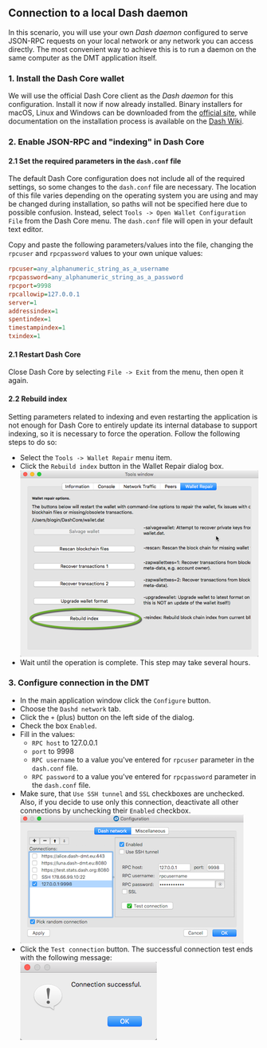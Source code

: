 ## Connection to a local Dash daemon
In this scenario, you will use your own _Dash daemon_ configured to serve JSON-RPC requests on your local network or any network you can access directly. The most convenient way to achieve this is to run a daemon on the same computer as the DMT application itself.

### 1. Install the Dash Core wallet
We will use the official Dash Core client as the _Dash daemon_ for this configuration. Install it now if now already installed. Binary installers for macOS, Linux and Windows can be downloaded from the [official site](https://www.dash.org/wallets), while documentation on the installation process is available on the [Dash Wiki](https://dashpay.atlassian.net/wiki/spaces/DOC/pages/1867921).

### 2. Enable JSON-RPC and "indexing" in Dash Core
####  2.1 Set the required parameters in the `dash.conf` file
The default Dash Core configuration does not include all of the required settings, so some changes to the `dash.conf` file are necessary. The location of this file varies depending on the operating system you are using and may be changed during installation, so paths will not be specified here due to possible confusion. Instead, select `Tools -> Open Wallet Configuration File` from the Dash Core menu. The `dash.conf` file will open in your default text editor.

Copy and paste the following parameters/values into the file, changing the `rpcuser` and `rpcpassword` values to your own unique values:
```ini
rpcuser=any_alphanumeric_string_as_a_username
rpcpassword=any_alphanumeric_string_as_a_password
rpcport=9998
rpcallowip=127.0.0.1
server=1
addressindex=1
spentindex=1
timestampindex=1
txindex=1
```

#### 2.1 Restart Dash Core

Close Dash Core by selecting `File -> Exit` from the menu, then open it again.

#### 2.2 Rebuild index
Setting parameters related to indexing and even restarting the application is not enough for Dash Core to entirely update its internal database to support indexing, so it is necessary to force the operation. Follow the following steps to do so:

 * Select the `Tools -> Wallet Repair` menu item.
 * Click the `Rebuild index` button in the Wallet Repair dialog box. 
    ![1](img/dashqt-rebuild-index.png)
 * Wait until the operation is complete. This step may take several hours.

### 3. Configure connection in the DMT
 * In the main application window click the `Configure` button. 
 * Choose the `Dashd network` tab.
 * Click the `+` (plus) button on the left side of the dialog.
 * Check the box `Enabled`.
 * Fill in the values:
   * `RPC host` to 127.0.0.1
   * `port` to 9998
   * `RPC username` to a value you've entered for `rpcuser` parameter in the `dash.conf` file.
   * `RPC password` to a value you've entered for `rpcpassword` parameter in the `dash.conf` file.
 * Make sure, that `Use SSH tunnel` and `SSL` checkboxes are unchecked. Also, if you decide to use only this connection, deactivate all other connections by unchecking their `Enabled` checkbox.  
    ![!](img/dmt-config-dlg-conn-direct.png)
 * Click the `Test connection` button. The successful connection test ends with the following message:  
    ![](img/dmt-conn-success.png)



